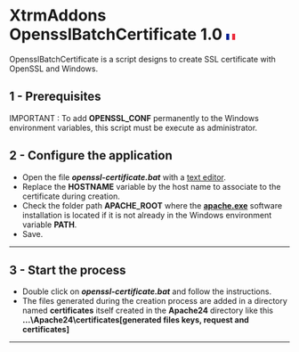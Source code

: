 # XtrmAddons OpensslBatchCertificate 1.0 [![fr-FR](https://github.com/shim-sao/XtrmAddons-Batch/blob/master/MySQLBatchBackup/images/france-flag-icon-16.png)](https://github.com/shim-sao/XtrmAddons-Batch/blob/master/OpensslBatchCertificate/readme.fr-Fr.md)

OpensslBatchCertificate is a script designs to create SSL certificate with OpenSSL and Windows.

## 1 - Prerequisites

IMPORTANT : To add **OPENSSL_CONF** permanently to the Windows environment variables, this script must be execute as administrator.

## 2 - Configure the application

*   Open the file **_openssl-certificate.bat_** with a [text editor](https://notepad-plus-plus.org).
*   Replace the **HOSTNAME** variable by the host name to associate to the certificate during creation.
*   Check the folder path **APACHE_ROOT** where the **[apache.exe](http://www.apache.org/dyn/closer.cgi)** software installation is located if it is not already in the Windows environment variable **PATH**.
*   Save.
-----------------------------

## 3 - Start the process

*   Double click on **_openssl-certificate.bat_** and follow the instructions.
*   The files generated during the creation process are added in a directory named **certificates** itself created in the **Apache24** directory like this **...\Apache24\certificates\[generated files keys, request and certificates]**
-----------------------------